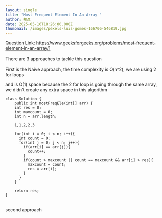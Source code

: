 ```yaml
---
layout: single
title: "Most Frequent Element In An Array "
author: 邦彥
date: 2025-05-16T18:26:00.000Z
thumbnail: /images/pexels-luis-gomes-166706-546819.jpg
---
```

Question Link: <https://www.geeksforgeeks.org/problems/most-frequent-element-in-an-array/1>\
\
There are 3 approaches to tackle this question \
\
First is the Naive approach, the time complexity is O(n^2), we are using 2 for loops 

and is O(1) space because the 2 for loop is going through the same array, we didn't create any extra space in this algorithm 

```
class Solution {
    public int mostFreqEle(int[] arr) {
    int res = 0;
    int maxcount = 0;
    int n = arr.length;
    
    1,1,2,2,3
    
    for(int i = 0; i < n; i++){
      int count = 0;
      for(int j = 0; j < n; j++){
        if(arr[i] == arr[j]){
          count++;
        }
        if(count > maxcount || count == maxcount && arr[i] > res){
          maxcount = count;
          res = arr[i];
        }
      }
    }

    return res;
}
```

\
second approach
